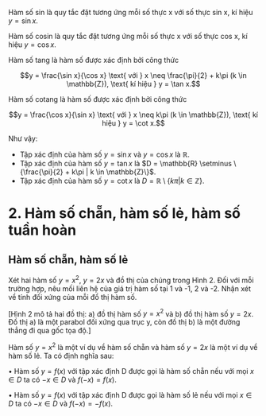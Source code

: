Hàm số sin là quy tắc đặt tương ứng mỗi số thực x với số thực sin x, kí hiệu $y = \sin x$.

Hàm số cosin là quy tắc đặt tương ứng mỗi số thực x với số thực cos x, kí hiệu $y = \cos x$.

Hàm số tang là hàm số được xác định bởi công thức

$$y = \frac{\sin x}{\cos x} \text{ với } x \neq \frac{\pi}{2} + k\pi (k \in \mathbb{Z}), \text{ kí hiệu } y = \tan x.$$

Hàm số cotang là hàm số được xác định bởi công thức

$$y = \frac{\cos x}{\sin x} \text{ với } x \neq k\pi (k \in \mathbb{Z}), \text{ kí hiệu } y = \cot x.$$

Như vậy:
- Tập xác định của hàm số $y = \sin x$ và $y = \cos x$ là $\mathbb{R}$.
- Tập xác định của hàm số $y = \tan x$ là $D = \mathbb{R} \setminus \{\frac{\pi}{2} + k\pi | k \in \mathbb{Z}\}$.
- Tập xác định của hàm số $y = \cot x$ là $D = \mathbb{R} \setminus \{k\pi | k \in \mathbb{Z}\}$.

# 2. Hàm số chẵn, hàm số lẻ, hàm số tuần hoàn

## Hàm số chẵn, hàm số lẻ

Xét hai hàm số $y = x^2$, $y = 2x$ và đồ thị của chúng trong Hình 2. Đối với mỗi trường hợp, nêu mối liên hệ của giá trị hàm số tại 1 và -1, 2 và -2. Nhận xét về tính đối xứng của mỗi đồ thị hàm số.

[Hình 2 mô tả hai đồ thị: a) đồ thị hàm số $y = x^2$ và b) đồ thị hàm số $y = 2x$. Đồ thị a) là một parabol đối xứng qua trục y, còn đồ thị b) là một đường thẳng đi qua gốc tọa độ.]

Hàm số $y = x^2$ là một ví dụ về hàm số chẵn và hàm số $y = 2x$ là một ví dụ về hàm số lẻ.
Ta có định nghĩa sau:

• Hàm số $y = f(x)$ với tập xác định D được gọi là hàm số chẵn nếu với mọi $x \in D$ ta có $-x \in D$ và $f(-x) = f(x)$.

• Hàm số $y = f(x)$ với tập xác định D được gọi là hàm số lẻ nếu với mọi $x \in D$ ta có $-x \in D$ và $f(-x) = -f(x)$.
